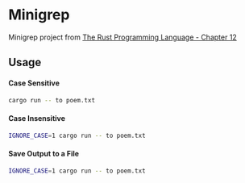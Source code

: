 # Minigrep
Minigrep project from [The Rust Programming Language - Chapter 12](https://doc.rust-lang.org/book/ch12-00-an-io-project.html)

## Usage

#### Case Sensitive
```sh
cargo run -- to poem.txt
```
#### Case Insensitive
```sh
IGNORE_CASE=1 cargo run -- to poem.txt
```

#### Save Output to a File
```sh
IGNORE_CASE=1 cargo run -- to poem.txt
```